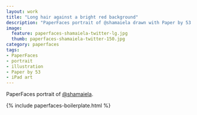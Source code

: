 ```yaml
---
layout: work
title: "Long hair against a bright red background"
description: "PaperFaces portrait of @shamaiela drawn with Paper by 53 on an iPad."
image: 
  feature: paperfaces-shamaiela-twitter-lg.jpg
  thumb: paperfaces-shamaiela-twitter-150.jpg
category: paperfaces
tags: 
- PaperFaces
- portrait
- illustration
- Paper by 53
- iPad art
---
```


PaperFaces portrait of [@shamaiela](http://twitter.com/shamaiela).

{% include paperfaces-boilerplate.html %}